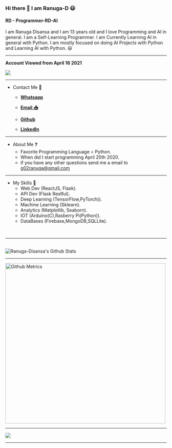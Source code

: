 ### Hi there 👋 I am Ranuga-D 😃
#### RD - Programmer-RD-AI
I am Ranuga Disansa and I am 13 years old and I love Programming and AI in general.
I am a Self-Learning Programmer.
I am Currently Learning AI in general with Python.
I am mostly focused on doing AI Projects with Python and Learning AI with Python. 😃

<hr>

**Account Viewed from April 16 2021**

![](https://komarev.com/ghpvc/?username=Programmer-RD-AI&color=gray)

<hr>

- Contact Me 💬
  
  - [**Whatsapp**](https://api.whatsapp.com/send?phone=94766428783)
  
  - [**Email 📥**](go2ranuga@gmail.com)
  
  - [**Github**](https://github.com/Programmer-RD-AI)
  
  - [**LinkedIn**](https://www.linkedin.com/in/ranuga-disansa-gamage-94a7671b2/)

<hr>

- About Me ❓
  - Favorite Programming Language = Python.
  - When did I start programming April 20th 2020.
  - if you have any other questions send me a email to g02ranuga@gmail.com

<hr>

- My Skills 💼 
  - Web Dev (ReactJS, Flask).
  - API Dev (Flask Restful).
  - Deep Learning (TensorFlow,PyTorch)).
  - Machine Learning (Sklearn).
  - Analytics (Matplotlib, Seaborn).
  - IOT (Arduino(C),Rasberry Pi(Python)).
  - DataBases (Firebase,MongoDB,SQLLite).
                                                                                                                                                                                                                                
<br /> 
<hr>    
<br />
  


<img align="center" src="https://github-readme-stats.vercel.app/api?username=Programmer-RD-AI&show_icons=true&hide_border=true" alt="Ranuga-Disansa's Github Stats">

<hr>

<img width="500" src="https://metrics.lecoq.io/Programmer-RD-AI" alt="Github Metrics">

<hr>

<img align="center" src="https://github-readme-stats.vercel.app/api/top-langs/?username=Programmer-RD-AI" />

<br>
<hr>
